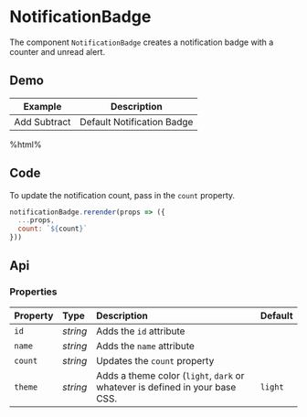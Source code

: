 # NotificationBadge
The component `NotificationBadge` creates a notification badge with a counter and unread alert.

## Demo

<table class="example">
  <thead>
    <tr>
      <th>Example</th>
      <th>Description</th>
    </tr>
  </thead>
  <tbody>
    <tr>
      <td>
        <notification-badge></notification-badge>
        <div class="notification-counter">
          <span class="add-notification">Add</span>
          <span class="subtract-notification">Subtract</span>
        </div>
      </td>
      <td>
        <span id="notification-badge-tooltip-1">
          Default Notification Badge
        </span>
      </td>
    </tr>
  </tbody>
</table>

%html%

## Code

To update the notification count, pass in the `count` property.

```js
notificationBadge.rerender(props => ({
  ...props,
  count: `${count}`
}))
```

## Api

### Properties

| Property | Type | Description | Default |
| :--- | :--- | :--- | :--- |
| `id` | *string* | Adds the `id` attribute | |
| `name` | *string* | Adds the `name` attribute | |
| `count` | *string* | Updates the `count` property | |
| `theme` | *string* | Adds a theme color (`light`, `dark` or whatever is defined in your base CSS. | `light` |
